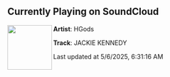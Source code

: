 ## Currently Playing on SoundCloud

[<img align="left" width="100" src="https://i1.sndcdn.com/artworks-7eN1xkV42P6bUp1w-9QVBpg-t500x500.jpg">](https://soundcloud.com/hgods/jackie-kennedy)

**Artist**: HGods 

**Track**: JACKIE KENNEDY

Last updated at 5/6/2025, 6:31:16 AM
